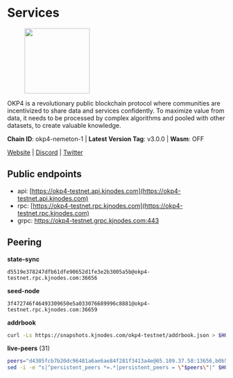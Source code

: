 # Services

<figure><img src="https://raw.githubusercontent.com/kj89/testnet_manuals/main/pingpub/logos/okp4.png" width="150" alt=""><figcaption></figcaption></figure>

OKP4 is a revolutionary public blockchain protocol where communities are incentivized to  share data and services confidently. To maximize value from data, it needs to be processed  by complex algorithms and pooled with other datasets, to create valuable knowledge.

**Chain ID**: okp4-nemeton-1 | **Latest Version Tag**: v3.0.0 | **Wasm**: OFF

[Website](https://okp4.network) | [Discord](https://discord.gg/okp4) | [Twitter](https://twitter.com/OKP4_Protocol)


## Public endpoints

* api: [https://okp4-testnet.api.kjnodes.com](https://okp4-testnet.api.kjnodes.com)
* rpc: [https://okp4-testnet.rpc.kjnodes.com](https://okp4-testnet.rpc.kjnodes.com)
* grpc: https://okp4-testnet.grpc.kjnodes.com:443

## Peering

**state-sync**

```text
d5519e378247dfb61dfe90652d1fe3e2b3005a5b@okp4-testnet.rpc.kjnodes.com:36656
```

**seed-node**

```text
3f472746f46493309650e5a033076689996c8881@okp4-testnet.rpc.kjnodes.com:36659
```

**addrbook**
```bash
curl -Ls https://snapshots.kjnodes.com/okp4-testnet/addrbook.json > $HOME/.okp4d/config/addrbook.json
```

**live-peers** (31)
```bash
peers="d4305fcb7b20dc96481a6ae6ae84f281f3413a4e@65.109.37.58:13656,b0b56d944cf1cc569a1e77e0923e075bad94d755@141.95.145.41:28656,2bfd405e8f0f176428e2127f98b5ec53164ae1f0@142.132.149.118:26656,d5519e378247dfb61dfe90652d1fe3e2b3005a5b@65.109.68.190:36656,99f6675049e22a0216af0e2447e7a4c5021874cd@142.132.132.200:28656,854cc8b83a48ba4394c1940b57d0f42ec013e033@38.242.251.204:26656,ba469aac96159dbb49844406423180618d267007@65.108.120.21:26113,cc8bc81fea49a6a412992bb3e2c3f211d9e675c8@88.99.161.162:21656,ebc272824924ea1a27ea3183dd0b9ba713494f83@95.214.55.198:26996,82bb185819e5cf2bb6a9896447672efca27f28cb@65.109.15.202:26656,8cdeb85dada114c959c36bb59ce258c65ae3a09c@88.198.242.163:36656,6bc178290d0773e244cf04598a3919d7a9391bf1@65.109.131.71:36656,f17338ec41b1b68b07063984feb407d9038cf78b@65.108.142.47:26616,5c2a752c9b1952dbed075c56c600c3a79b58c395@95.214.55.232:26996,034c2fbca12a8ced548d3225bcd21bdf1216a1b3@65.109.49.163:11203,2f6d5a319ebee0201dff4a0e3b7526d0863a4d32@65.109.85.225:6070,8a7605d8ae4338de5b7a0d5c70244ce05e377630@85.10.200.221:26656,d1a0ff9bd7ea1ebd06bc7158f3523f5e557328be@163.172.131.169:26656,be9841ace1d71a4c7681918ee39f5e00d8e96a82@213.239.216.252:36656,126dc25a6a5aa0cfa83010550dfb3c5a1a861755@65.108.201.15:21337,24fbac02738005cfa9d8263d01dc7cc113d6b708@162.248.225.244:26656,74349a1cb9479b291866debe2042de8a2e88b850@65.108.233.109:17656,66a75c374c274733bfa3050277cdb43db3fcee56@147.182.229.52:26656,b7e01ffbe25214f24bb42f0e805d02940a7224df@194.163.172.115:17656,307fb25cd6998d0d5bd1d947571f6043c6bb4069@65.109.31.114:2280,e676fad27d970abede25b0469676b05ea83e5f04@144.168.47.230:36656,9d1482bc31fb4578a5c7f7f65c4e0aaf2dfc2336@213.239.215.77:36656,2c6b5af41689145abb85f95cb49131ae9e193142@217.13.223.167:61356,fff0a8c202befd9459ff93783a0e7756da305fe3@38.242.150.63:16656,ade4d8bc8cbe014af6ebdf3cb7b1e9ad36f412c0@176.9.82.221:17656,5ed1edac2d35c91577b34f6002c85927027058b9@95.217.202.49:30656"
sed -i -e "s|^persistent_peers *=.*|persistent_peers = \"$peers\"|" $HOME/.okp4d/config/config.toml
```
